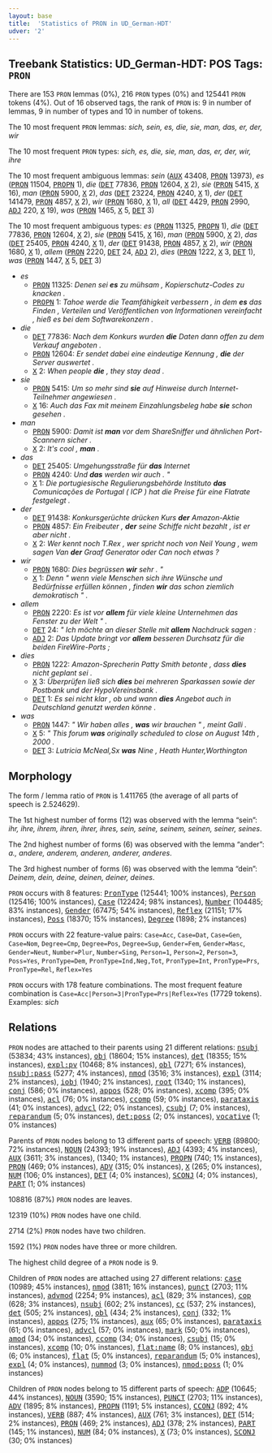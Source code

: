 ```yaml
---
layout: base
title:  'Statistics of PRON in UD_German-HDT'
udver: '2'
---
```


## Treebank Statistics: UD_German-HDT: POS Tags: `PRON`

There are 153 `PRON` lemmas (0%), 216 `PRON` types (0%) and 125441 `PRON` tokens (4%).
Out of 16 observed tags, the rank of `PRON` is: 9 in number of lemmas, 9 in number of types and 10 in number of tokens.

The 10 most frequent `PRON` lemmas: <em>sich, sein, es, die, sie, man, das, er, der, wir</em>

The 10 most frequent `PRON` types:  <em>sich, es, die, sie, man, das, er, der, wir, ihre</em>

The 10 most frequent ambiguous lemmas: <em>sein</em> (<tt><a href="de_hdt-pos-AUX.html">AUX</a></tt> 43408, <tt><a href="de_hdt-pos-PRON.html">PRON</a></tt> 13973), <em>es</em> (<tt><a href="de_hdt-pos-PRON.html">PRON</a></tt> 11504, <tt><a href="de_hdt-pos-PROPN.html">PROPN</a></tt> 1), <em>die</em> (<tt><a href="de_hdt-pos-DET.html">DET</a></tt> 77836, <tt><a href="de_hdt-pos-PRON.html">PRON</a></tt> 12604, <tt><a href="de_hdt-pos-X.html">X</a></tt> 2), <em>sie</em> (<tt><a href="de_hdt-pos-PRON.html">PRON</a></tt> 5415, <tt><a href="de_hdt-pos-X.html">X</a></tt> 16), <em>man</em> (<tt><a href="de_hdt-pos-PRON.html">PRON</a></tt> 5900, <tt><a href="de_hdt-pos-X.html">X</a></tt> 2), <em>das</em> (<tt><a href="de_hdt-pos-DET.html">DET</a></tt> 23224, <tt><a href="de_hdt-pos-PRON.html">PRON</a></tt> 4240, <tt><a href="de_hdt-pos-X.html">X</a></tt> 1), <em>der</em> (<tt><a href="de_hdt-pos-DET.html">DET</a></tt> 141479, <tt><a href="de_hdt-pos-PRON.html">PRON</a></tt> 4857, <tt><a href="de_hdt-pos-X.html">X</a></tt> 2), <em>wir</em> (<tt><a href="de_hdt-pos-PRON.html">PRON</a></tt> 1680, <tt><a href="de_hdt-pos-X.html">X</a></tt> 1), <em>all</em> (<tt><a href="de_hdt-pos-DET.html">DET</a></tt> 4429, <tt><a href="de_hdt-pos-PRON.html">PRON</a></tt> 2990, <tt><a href="de_hdt-pos-ADJ.html">ADJ</a></tt> 220, <tt><a href="de_hdt-pos-X.html">X</a></tt> 19), <em>was</em> (<tt><a href="de_hdt-pos-PRON.html">PRON</a></tt> 1465, <tt><a href="de_hdt-pos-X.html">X</a></tt> 5, <tt><a href="de_hdt-pos-DET.html">DET</a></tt> 3)

The 10 most frequent ambiguous types:  <em>es</em> (<tt><a href="de_hdt-pos-PRON.html">PRON</a></tt> 11325, <tt><a href="de_hdt-pos-PROPN.html">PROPN</a></tt> 1), <em>die</em> (<tt><a href="de_hdt-pos-DET.html">DET</a></tt> 77836, <tt><a href="de_hdt-pos-PRON.html">PRON</a></tt> 12604, <tt><a href="de_hdt-pos-X.html">X</a></tt> 2), <em>sie</em> (<tt><a href="de_hdt-pos-PRON.html">PRON</a></tt> 5415, <tt><a href="de_hdt-pos-X.html">X</a></tt> 16), <em>man</em> (<tt><a href="de_hdt-pos-PRON.html">PRON</a></tt> 5900, <tt><a href="de_hdt-pos-X.html">X</a></tt> 2), <em>das</em> (<tt><a href="de_hdt-pos-DET.html">DET</a></tt> 25405, <tt><a href="de_hdt-pos-PRON.html">PRON</a></tt> 4240, <tt><a href="de_hdt-pos-X.html">X</a></tt> 1), <em>der</em> (<tt><a href="de_hdt-pos-DET.html">DET</a></tt> 91438, <tt><a href="de_hdt-pos-PRON.html">PRON</a></tt> 4857, <tt><a href="de_hdt-pos-X.html">X</a></tt> 2), <em>wir</em> (<tt><a href="de_hdt-pos-PRON.html">PRON</a></tt> 1680, <tt><a href="de_hdt-pos-X.html">X</a></tt> 1), <em>allem</em> (<tt><a href="de_hdt-pos-PRON.html">PRON</a></tt> 2220, <tt><a href="de_hdt-pos-DET.html">DET</a></tt> 24, <tt><a href="de_hdt-pos-ADJ.html">ADJ</a></tt> 2), <em>dies</em> (<tt><a href="de_hdt-pos-PRON.html">PRON</a></tt> 1222, <tt><a href="de_hdt-pos-X.html">X</a></tt> 3, <tt><a href="de_hdt-pos-DET.html">DET</a></tt> 1), <em>was</em> (<tt><a href="de_hdt-pos-PRON.html">PRON</a></tt> 1447, <tt><a href="de_hdt-pos-X.html">X</a></tt> 5, <tt><a href="de_hdt-pos-DET.html">DET</a></tt> 3)


* <em>es</em>
  * <tt><a href="de_hdt-pos-PRON.html">PRON</a></tt> 11325: <em>Denen sei <b>es</b> zu mühsam , Kopierschutz-Codes zu knacken .</em>
  * <tt><a href="de_hdt-pos-PROPN.html">PROPN</a></tt> 1: <em>Tahoe werde die Teamfähigkeit verbessern , in dem <b>es</b> das Finden , Verteilen und Veröffentlichen von Informationen vereinfacht , hieß es bei dem Softwarekonzern .</em>
* <em>die</em>
  * <tt><a href="de_hdt-pos-DET.html">DET</a></tt> 77836: <em>Nach dem Konkurs wurden <b>die</b> Daten dann offen zu dem Verkauf angeboten .</em>
  * <tt><a href="de_hdt-pos-PRON.html">PRON</a></tt> 12604: <em>Er sendet dabei eine eindeutige Kennung , <b>die</b> der Server auswertet .</em>
  * <tt><a href="de_hdt-pos-X.html">X</a></tt> 2: <em>When people <b>die</b> , they stay dead .</em>
* <em>sie</em>
  * <tt><a href="de_hdt-pos-PRON.html">PRON</a></tt> 5415: <em>Um so mehr sind <b>sie</b> auf Hinweise durch Internet-Teilnehmer angewiesen .</em>
  * <tt><a href="de_hdt-pos-X.html">X</a></tt> 16: <em>Auch das Fax mit meinem Einzahlungsbeleg habe <b>sie</b> schon gesehen .</em>
* <em>man</em>
  * <tt><a href="de_hdt-pos-PRON.html">PRON</a></tt> 5900: <em>Damit ist <b>man</b> vor dem ShareSniffer und ähnlichen Port-Scannern sicher .</em>
  * <tt><a href="de_hdt-pos-X.html">X</a></tt> 2: <em>It's cool , <b>man</b> .</em>
* <em>das</em>
  * <tt><a href="de_hdt-pos-DET.html">DET</a></tt> 25405: <em>Umgehungsstraße für <b>das</b> Internet</em>
  * <tt><a href="de_hdt-pos-PRON.html">PRON</a></tt> 4240: <em>Und <b>das</b> werden wir auch . "</em>
  * <tt><a href="de_hdt-pos-X.html">X</a></tt> 1: <em>Die portugiesische Regulierungsbehörde Instituto <b>das</b> Comunicações de Portugal ( ICP ) hat die Preise für eine Flatrate festgelegt .</em>
* <em>der</em>
  * <tt><a href="de_hdt-pos-DET.html">DET</a></tt> 91438: <em>Konkursgerüchte drücken Kurs <b>der</b> Amazon-Aktie</em>
  * <tt><a href="de_hdt-pos-PRON.html">PRON</a></tt> 4857: <em>Ein Freibeuter , <b>der</b> seine Schiffe nicht bezahlt , ist er aber nicht .</em>
  * <tt><a href="de_hdt-pos-X.html">X</a></tt> 2: <em>Wer kennt noch T.Rex , wer spricht noch von Neil Young , wem sagen Van <b>der</b> Graaf Generator oder Can noch etwas ?</em>
* <em>wir</em>
  * <tt><a href="de_hdt-pos-PRON.html">PRON</a></tt> 1680: <em>Dies begrüssen <b>wir</b> sehr . "</em>
  * <tt><a href="de_hdt-pos-X.html">X</a></tt> 1: <em>Denn " wenn viele Menschen sich ihre Wünsche und Bedürfnisse erfüllen können , finden <b>wir</b> das schon ziemlich demokratisch " .</em>
* <em>allem</em>
  * <tt><a href="de_hdt-pos-PRON.html">PRON</a></tt> 2220: <em>Es ist vor <b>allem</b> für viele kleine Unternehmen das Fenster zu der Welt " .</em>
  * <tt><a href="de_hdt-pos-DET.html">DET</a></tt> 24: <em>" Ich möchte an dieser Stelle mit <b>allem</b> Nachdruck sagen :</em>
  * <tt><a href="de_hdt-pos-ADJ.html">ADJ</a></tt> 2: <em>Das Update bringt vor <b>allem</b> besseren Durchsatz für die beiden FireWire-Ports ;</em>
* <em>dies</em>
  * <tt><a href="de_hdt-pos-PRON.html">PRON</a></tt> 1222: <em>Amazon-Sprecherin Patty Smith betonte , dass <b>dies</b> nicht geplant sei .</em>
  * <tt><a href="de_hdt-pos-X.html">X</a></tt> 3: <em>Überprüfen ließ sich <b>dies</b> bei mehreren Sparkassen sowie der Postbank und der HypoVereinsbank .</em>
  * <tt><a href="de_hdt-pos-DET.html">DET</a></tt> 1: <em>Es sei nicht klar , ob und wann <b>dies</b> Angebot auch in Deutschland genutzt werden könne .</em>
* <em>was</em>
  * <tt><a href="de_hdt-pos-PRON.html">PRON</a></tt> 1447: <em>" Wir haben alles , <b>was</b> wir brauchen " , meint Galli .</em>
  * <tt><a href="de_hdt-pos-X.html">X</a></tt> 5: <em>" This forum <b>was</b> originally scheduled to close on August 14th , 2000 .</em>
  * <tt><a href="de_hdt-pos-DET.html">DET</a></tt> 3: <em>Lutricia McNeal,Sx <b>was</b> Nine , Heath Hunter,Worthington</em>

## Morphology

The form / lemma ratio of `PRON` is 1.411765 (the average of all parts of speech is 2.524629).

The 1st highest number of forms (12) was observed with the lemma “sein”: <em>ihr, ihre, ihrem, ihren, ihrer, ihres, sein, seine, seinem, seinen, seiner, seines</em>.

The 2nd highest number of forms (6) was observed with the lemma “ander”: <em>a., andere, anderem, anderen, anderer, anderes</em>.

The 3rd highest number of forms (6) was observed with the lemma “dein”: <em>Deinem, dein, deine, deinen, deiner, deines</em>.

`PRON` occurs with 8 features: <tt><a href="de_hdt-feat-PronType.html">PronType</a></tt> (125441; 100% instances), <tt><a href="de_hdt-feat-Person.html">Person</a></tt> (125416; 100% instances), <tt><a href="de_hdt-feat-Case.html">Case</a></tt> (122424; 98% instances), <tt><a href="de_hdt-feat-Number.html">Number</a></tt> (104485; 83% instances), <tt><a href="de_hdt-feat-Gender.html">Gender</a></tt> (67475; 54% instances), <tt><a href="de_hdt-feat-Reflex.html">Reflex</a></tt> (21151; 17% instances), <tt><a href="de_hdt-feat-Poss.html">Poss</a></tt> (18370; 15% instances), <tt><a href="de_hdt-feat-Degree.html">Degree</a></tt> (1898; 2% instances)

`PRON` occurs with 22 feature-value pairs: `Case=Acc`, `Case=Dat`, `Case=Gen`, `Case=Nom`, `Degree=Cmp`, `Degree=Pos`, `Degree=Sup`, `Gender=Fem`, `Gender=Masc`, `Gender=Neut`, `Number=Plur`, `Number=Sing`, `Person=1`, `Person=2`, `Person=3`, `Poss=Yes`, `PronType=Dem`, `PronType=Ind,Neg,Tot`, `PronType=Int`, `PronType=Prs`, `PronType=Rel`, `Reflex=Yes`

`PRON` occurs with 178 feature combinations.
The most frequent feature combination is `Case=Acc|Person=3|PronType=Prs|Reflex=Yes` (17729 tokens).
Examples: <em>sich</em>


## Relations

`PRON` nodes are attached to their parents using 21 different relations: <tt><a href="de_hdt-dep-nsubj.html">nsubj</a></tt> (53834; 43% instances), <tt><a href="de_hdt-dep-obj.html">obj</a></tt> (18604; 15% instances), <tt><a href="de_hdt-dep-det.html">det</a></tt> (18355; 15% instances), <tt><a href="de_hdt-dep-expl-pv.html">expl:pv</a></tt> (10468; 8% instances), <tt><a href="de_hdt-dep-obl.html">obl</a></tt> (7271; 6% instances), <tt><a href="de_hdt-dep-nsubj-pass.html">nsubj:pass</a></tt> (5277; 4% instances), <tt><a href="de_hdt-dep-nmod.html">nmod</a></tt> (3516; 3% instances), <tt><a href="de_hdt-dep-expl.html">expl</a></tt> (3114; 2% instances), <tt><a href="de_hdt-dep-iobj.html">iobj</a></tt> (1940; 2% instances), <tt><a href="de_hdt-dep-root.html">root</a></tt> (1340; 1% instances), <tt><a href="de_hdt-dep-conj.html">conj</a></tt> (586; 0% instances), <tt><a href="de_hdt-dep-appos.html">appos</a></tt> (528; 0% instances), <tt><a href="de_hdt-dep-xcomp.html">xcomp</a></tt> (395; 0% instances), <tt><a href="de_hdt-dep-acl.html">acl</a></tt> (76; 0% instances), <tt><a href="de_hdt-dep-ccomp.html">ccomp</a></tt> (59; 0% instances), <tt><a href="de_hdt-dep-parataxis.html">parataxis</a></tt> (41; 0% instances), <tt><a href="de_hdt-dep-advcl.html">advcl</a></tt> (22; 0% instances), <tt><a href="de_hdt-dep-csubj.html">csubj</a></tt> (7; 0% instances), <tt><a href="de_hdt-dep-reparandum.html">reparandum</a></tt> (5; 0% instances), <tt><a href="de_hdt-dep-det-poss.html">det:poss</a></tt> (2; 0% instances), <tt><a href="de_hdt-dep-vocative.html">vocative</a></tt> (1; 0% instances)

Parents of `PRON` nodes belong to 13 different parts of speech: <tt><a href="de_hdt-pos-VERB.html">VERB</a></tt> (89800; 72% instances), <tt><a href="de_hdt-pos-NOUN.html">NOUN</a></tt> (24393; 19% instances), <tt><a href="de_hdt-pos-ADJ.html">ADJ</a></tt> (4393; 4% instances), <tt><a href="de_hdt-pos-AUX.html">AUX</a></tt> (3611; 3% instances),  (1340; 1% instances), <tt><a href="de_hdt-pos-PROPN.html">PROPN</a></tt> (740; 1% instances), <tt><a href="de_hdt-pos-PRON.html">PRON</a></tt> (469; 0% instances), <tt><a href="de_hdt-pos-ADV.html">ADV</a></tt> (315; 0% instances), <tt><a href="de_hdt-pos-X.html">X</a></tt> (265; 0% instances), <tt><a href="de_hdt-pos-NUM.html">NUM</a></tt> (106; 0% instances), <tt><a href="de_hdt-pos-DET.html">DET</a></tt> (4; 0% instances), <tt><a href="de_hdt-pos-SCONJ.html">SCONJ</a></tt> (4; 0% instances), <tt><a href="de_hdt-pos-PART.html">PART</a></tt> (1; 0% instances)

108816 (87%) `PRON` nodes are leaves.

12319 (10%) `PRON` nodes have one child.

2714 (2%) `PRON` nodes have two children.

1592 (1%) `PRON` nodes have three or more children.

The highest child degree of a `PRON` node is 9.

Children of `PRON` nodes are attached using 27 different relations: <tt><a href="de_hdt-dep-case.html">case</a></tt> (10989; 45% instances), <tt><a href="de_hdt-dep-nmod.html">nmod</a></tt> (3811; 16% instances), <tt><a href="de_hdt-dep-punct.html">punct</a></tt> (2703; 11% instances), <tt><a href="de_hdt-dep-advmod.html">advmod</a></tt> (2254; 9% instances), <tt><a href="de_hdt-dep-acl.html">acl</a></tt> (829; 3% instances), <tt><a href="de_hdt-dep-cop.html">cop</a></tt> (628; 3% instances), <tt><a href="de_hdt-dep-nsubj.html">nsubj</a></tt> (602; 2% instances), <tt><a href="de_hdt-dep-cc.html">cc</a></tt> (537; 2% instances), <tt><a href="de_hdt-dep-det.html">det</a></tt> (505; 2% instances), <tt><a href="de_hdt-dep-obl.html">obl</a></tt> (434; 2% instances), <tt><a href="de_hdt-dep-conj.html">conj</a></tt> (332; 1% instances), <tt><a href="de_hdt-dep-appos.html">appos</a></tt> (275; 1% instances), <tt><a href="de_hdt-dep-aux.html">aux</a></tt> (65; 0% instances), <tt><a href="de_hdt-dep-parataxis.html">parataxis</a></tt> (61; 0% instances), <tt><a href="de_hdt-dep-advcl.html">advcl</a></tt> (57; 0% instances), <tt><a href="de_hdt-dep-mark.html">mark</a></tt> (50; 0% instances), <tt><a href="de_hdt-dep-amod.html">amod</a></tt> (34; 0% instances), <tt><a href="de_hdt-dep-ccomp.html">ccomp</a></tt> (34; 0% instances), <tt><a href="de_hdt-dep-csubj.html">csubj</a></tt> (15; 0% instances), <tt><a href="de_hdt-dep-xcomp.html">xcomp</a></tt> (10; 0% instances), <tt><a href="de_hdt-dep-flat-name.html">flat:name</a></tt> (8; 0% instances), <tt><a href="de_hdt-dep-obj.html">obj</a></tt> (6; 0% instances), <tt><a href="de_hdt-dep-flat.html">flat</a></tt> (5; 0% instances), <tt><a href="de_hdt-dep-reparandum.html">reparandum</a></tt> (5; 0% instances), <tt><a href="de_hdt-dep-expl.html">expl</a></tt> (4; 0% instances), <tt><a href="de_hdt-dep-nummod.html">nummod</a></tt> (3; 0% instances), <tt><a href="de_hdt-dep-nmod-poss.html">nmod:poss</a></tt> (1; 0% instances)

Children of `PRON` nodes belong to 15 different parts of speech: <tt><a href="de_hdt-pos-ADP.html">ADP</a></tt> (10645; 44% instances), <tt><a href="de_hdt-pos-NOUN.html">NOUN</a></tt> (3590; 15% instances), <tt><a href="de_hdt-pos-PUNCT.html">PUNCT</a></tt> (2703; 11% instances), <tt><a href="de_hdt-pos-ADV.html">ADV</a></tt> (1895; 8% instances), <tt><a href="de_hdt-pos-PROPN.html">PROPN</a></tt> (1191; 5% instances), <tt><a href="de_hdt-pos-CCONJ.html">CCONJ</a></tt> (892; 4% instances), <tt><a href="de_hdt-pos-VERB.html">VERB</a></tt> (887; 4% instances), <tt><a href="de_hdt-pos-AUX.html">AUX</a></tt> (761; 3% instances), <tt><a href="de_hdt-pos-DET.html">DET</a></tt> (514; 2% instances), <tt><a href="de_hdt-pos-PRON.html">PRON</a></tt> (469; 2% instances), <tt><a href="de_hdt-pos-ADJ.html">ADJ</a></tt> (378; 2% instances), <tt><a href="de_hdt-pos-PART.html">PART</a></tt> (145; 1% instances), <tt><a href="de_hdt-pos-NUM.html">NUM</a></tt> (84; 0% instances), <tt><a href="de_hdt-pos-X.html">X</a></tt> (73; 0% instances), <tt><a href="de_hdt-pos-SCONJ.html">SCONJ</a></tt> (30; 0% instances)

